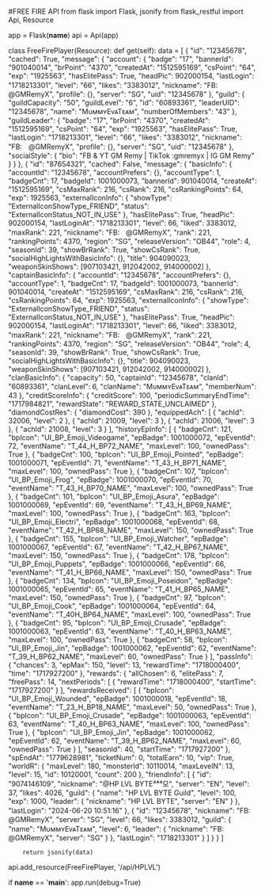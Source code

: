 #FREE FIRE API
from flask import Flask, jsonify
from flask_restful import Api, Resource

app = Flask(__name__)
api = Api(app)

class FreeFirePlayer(Resource):
    def get(self):
        data = [
            {
                "id": "12345678",
                "cached": True,
               "message": {
                    "account": {
                        "badge": "17",
                        "bannerId": "901040014",
                        "brPoint": "4370",
                        "createdAt": "1512595169",
                        "csPoint": "64",
                        "exp": "1925563",
                        "hasElitePass": True,
                        "headPic": 902000154,
                        "lastLogin": "1718213301",
                        "level": "66",
                        "likes": "3383012",
                        "nickname": "FB:ㅤ@GMRemyX",
                        "profile": {},
                        "server": "SG",
                        "uid": "12345678"
                    },
                    "guild": {
                        "guildCapacity": "50",
                        "guildLevel": "6",
                        "id": "60893361",
                        "leaderUID": "12345678",
                        "name": "MᴜᴍᴍʏEᴠᴀTᴇᴀᴍ",
                        "numberOfMembers": "43"
                    },
                    "guildLeader": {
                        "badge": "17",
                        "brPoint": "4370",
                        "createdAt": "1512595169",
                        "csPoint": "64",
                        "exp": "1925563",
                        "hasElitePass": True,
                        "lastLogin": "1718213301",
                        "level": "66",
                        "likes": "3383012",
                        "nickname": "FB:ㅤ@GMRemyX",
                        "profile": {},
                        "server": "SG",
                        "uid": "12345678"
                    },
                    "socialStyle": {
                        "bio": "FB & YT GM Remy | TikTok :gmremyx | IG GM Remy"
                    }
                }
            },
            {
                "id": "87654321",
                "cached": False,
                "message": {
                    "basicInfo": {
                        "accountId": "12345678",
                        "accountPrefers": {},
                        "accountType": 1,
                        "badgeCnt": 17,
                        "badgeId": 1001000073,
                        "bannerId": 901040014,
                        "createAt": "1512595169",
                        "csMaxRank": 216,
                        "csRank": 216,
                        "csRankingPoints": 64,
                        "exp": 1925563,
                        "externalIconInfo": {
                            "showType": "ExternalIconShowType_FRIEND",
                            "status": "ExternalIconStatus_NOT_IN_USE"
                        },
                        "hasElitePass": True,
                        "headPic": 902000154,
                        "lastLoginAt": "1718213301",
                        "level": 66,
                        "liked": 3383012,
                        "maxRank": 221,
                        "nickname": "FB:ㅤ@GMRemyX",
                        "rank": 221,
                        "rankingPoints": 4370,
                        "region": "SG",
                        "releaseVersion": "OB44",
                        "role": 4,
                        "seasonId": 39,
                        "showBrRank": True,
                        "showCsRank": True,
                        "socialHighLightsWithBasicInfo": {},
                        "title": 904090023,
                        "weaponSkinShows": [907103421, 912042002, 914000002]
                    },
                    "captainBasicInfo": {
                        "accountId": "12345678",
                        "accountPrefers": {},
                        "accountType": 1,
                        "badgeCnt": 17,
                        "badgeId": 1001000073,
                        "bannerId": 901040014,
                        "createAt": "1512595169",
                        "csMaxRank": 216,
                        "csRank": 216,
                        "csRankingPoints": 64,
                        "exp": 1925563,
                        "externalIconInfo": {
                            "showType": "ExternalIconShowType_FRIEND",
                            "status": "ExternalIconStatus_NOT_IN_USE"
                        },
                        "hasElitePass": True,
                        "headPic": 902000154,
                        "lastLoginAt": "1718213301",
                        "level": 66,
                        "liked": 3383012,
                        "maxRank": 221,
                        "nickname": "FB:ㅤ@GMRemyX",
                        "rank": 221,
                        "rankingPoints": 4370,
                        "region": "SG",
                        "releaseVersion": "OB44",
                        "role": 4,
                        "seasonId": 39,
                        "showBrRank": True,
                        "showCsRank": True,
                        "socialHighLightsWithBasicInfo": {},
                        "title": 904090023,
                        "weaponSkinShows": [907103421, 912042002, 914000002]
                    },
                    "clanBasicInfo": {
                        "capacity": 50,
                        "captainId": "12345678",
                        "clanId": "60893361",
                        "clanLevel": 6,
                        "clanName": "MᴜᴍᴍʏEᴠᴀTᴇᴀᴍ",
                        "memberNum": 43
                    },
                    "creditScoreInfo": {
                        "creditScore": 100,
                        "periodicSummaryEndTime": "1717984821",
                        "rewardState": "REWARD_STATE_UNCLAIMED"
                    },
                    "diamondCostRes": {
                        "diamondCost": 390
                    },
                    "equippedAch": [
                        {
                            "achId": 32006,
                            "level": 2
                        },
                        {
                            "achId": 21009,
                            "level": 3
                        },
                        {
                            "achId": 21006,
                            "level": 3
                        },
                        {
                            "achId": 21008,
                            "level": 3
                        }
                    ],
                    "historyEpInfo": [
                        {
                            "badgeCnt": 121,
                            "bpIcon": "UI_BP_Emoji_Videogame",
                            "epBadge": 1001000072,
                            "epEventId": 72,
                            "eventName": "T_44_H_BP72_NAME",
                            "maxLevel": 100,
                            "ownedPass": True
                        },
                        {
                            "badgeCnt": 100,
                            "bpIcon": "UI_BP_Emoji_Pointed",
                            "epBadge": 1001000071,
                            "epEventId": 71,
                            "eventName": "T_43_H_BP71_NAME",
                            "maxLevel": 100,
                            "ownedPass": True
                        },
                        {
                            "badgeCnt": 107,
                            "bpIcon": "UI_BP_Emoji_Frog",
                            "epBadge": 1001000070,
                            "epEventId": 70,
                            "eventName": "T_43_H_BP70_NAME",
                            "maxLevel": 100,
                            "ownedPass": True
                        },
                        {
                            "badgeCnt": 101,
                            "bpIcon": "UI_BP_Emoji_Asura",
                            "epBadge": 1001000069,
                            "epEventId": 69,
                            "eventName": "T_43_H_BP69_NAME",
                            "maxLevel": 100,
                            "ownedPass": True
                        },
                        {
                            "badgeCnt": 163,
                            "bpIcon": "UI_BP_Emoji_Electri",
                            "epBadge": 1001000068,
                            "epEventId": 68,
                            "eventName": "T_42_H_BP68_NAME",
                            "maxLevel": 150,
                            "ownedPass": True
                        },
                        {
                            "badgeCnt": 155,
                            "bpIcon": "UI_BP_Emoji_Watcher",
                            "epBadge": 1001000067,
                            "epEventId": 67,
                            "eventName": "T_42_H_BP67_NAME",
                            "maxLevel": 150,
                            "ownedPass": True
                        },
                        {
                            "badgeCnt": 178,
                            "bpIcon": "UI_BP_Emoji_Puppets",
                            "epBadge": 1001000066,
                            "epEventId": 66,
                            "eventName": "T_41_H_BP66_NAME",
                            "maxLevel": 150,
                            "ownedPass": True
                        },
                        {
                            "badgeCnt": 134,
                            "bpIcon": "UI_BP_Emoji_Poseidon",
                            "epBadge": 1001000065,
                            "epEventId": 65,
                            "eventName": "T_41_H_BP65_NAME",
                            "maxLevel": 150,
                            "ownedPass": True
                        },
                        {
                            "badgeCnt": 97,
                            "bpIcon": "UI_BP_Emoji_Cook",
                            "epBadge": 1001000064,
                            "epEventId": 64,
                            "eventName": "T_40H_BP64_NAME",
                            "maxLevel": 100,
                            "ownedPass": True
                        },
                        {
                            "badgeCnt": 95,
                            "bpIcon": "UI_BP_Emoji_Crusade",
                            "epBadge": 1001000063,
                            "epEventId": 63,
                            "eventName": "T_40_H_BP63_NAME",
                            "maxLevel": 100,
                            "ownedPass": True
                        },
                        {
                            "badgeCnt": 58,
                            "bpIcon": "UI_BP_Emoji_Jin",
                            "epBadge": 1001000062,
                            "epEventId": 62,
                            "eventName": "T_39_H_BP62_NAME",
                            "maxLevel": 60,
                            "ownedPass": True
                        }
                    ],
                    "passInfo": {
                        "chances": 3,
                        "epMax": 150,
                        "level": 13,
                        "rewardTime": "1718000400",
                        "time": "1717927200"
                    },
                    "rewards": {
                        "allChosen": 6,
                        "elitePass": 7,
                        "freePass": 14,
                        "nextPeriods": [
                            {
                                "rewardTime": "1718000400",
                                "startTime": "1717927200"
                            }
                        ],
                        "rewardsReceived": [
                            {
                                "bpIcon": "UI_BP_Emoji_Wounded",
                                "epBadge": 1001000018,
                                "epEventId": 18,
                                "eventName": "T_23_H_BP18_NAME",
                                "maxLevel": 50,
                                "ownedPass": True
                            },
                            {
                                "bpIcon": "UI_BP_Emoji_Crusade",
                                "epBadge": 1001000063,
                                "epEventId": 63,
                                "eventName": "T_40_H_BP63_NAME",
                                "maxLevel": 100,
                                "ownedPass": True
                            },
                            {
                                "bpIcon": "UI_BP_Emoji_Jin",
                                "epBadge": 1001000062,
                                "epEventId": 62,
                                "eventName": "T_39_H_BP62_NAME",
                                "maxLevel": 60,
                                "ownedPass": True
                            }
                        ],
                        "seasonId": 40,
                        "startTime": "1717927200"
                    },
                    "spEndAt": "1779628981",
                    "ticketNum": 0,
                    "totalEarn": 10,
                    "vip": True,
                    "worldR": {
                        "maxLevel": 180,
                        "monsterId": 10110014,
                        "maxLevelN": 13,
                        "level": 15,
                        "id": 10120001,
                        "count": 200
                    },
                    "friendInfo": [
                        {
                            "id": "9074146109",
                            "nickname": "@HP LVL BYTE⁴⁴⁴모",
                            "server": "EN",
                            "level": 37,
                            "likes": 4026,
                            "guild": {
                                "name": "HP LVL BYTE Guild",
                                "level": 100,
                                "exp": 1000,
                                "leader": {
                                    "nickname": "HP LVL BYTE",
                                    "server": "EN"
                                }
                            },
                            "lastLogin": "2024-06-20 10:51:16"
                        },
                        {
                            "id": "12345678",
                            "nickname": "FB:ㅤ@GMRemyX",
                            "server": "SG",
                            "level": 66,
                            "likes": 3383012,
                            "guild": {
                                "name": "MᴜᴍᴍʏEᴠᴀTᴇᴀᴍ",
                                "level": 6,
                                "leader": {
                                    "nickname": "FB:ㅤ@GMRemyX",
                                    "server": "SG"
                                }
                            },
                            "lastLogin": "1718213301"
                        }
                    ]
                }
            }
        ]

        return jsonify(data)

api.add_resource(FreeFirePlayer, '/api/HPLVL')

if __name__ == '__main__':
    app.run(debug=True)
